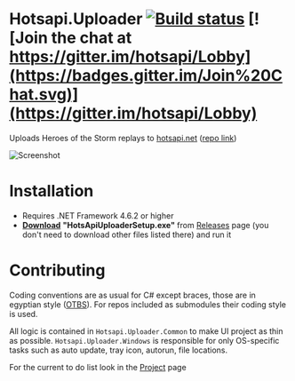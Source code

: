 # Hotsapi.Uploader [![Build status](https://ci.appveyor.com/api/projects/status/0tg5u1yev3l8p2qv/branch/master?svg=true)](https://ci.appveyor.com/project/poma/hotsapi-uploader/branch/master) [![Join the chat at https://gitter.im/hotsapi/Lobby](https://badges.gitter.im/Join%20Chat.svg)](https://gitter.im/hotsapi/Lobby)

Uploads Heroes of the Storm replays to [hotsapi.net](http://hotsapi.net) ([repo link](https://github.com/poma/hotsapi))

![Screenshot](http://hotsapi.net/img/uploader.png)

# Installation

* Requires .NET Framework 4.6.2 or higher
* [__Download__](https://github.com/Poma/Hotsapi.Uploader/releases) **"HotsApiUploaderSetup.exe"** from [Releases](https://github.com/Poma/Hotsapi.Uploader/releases) page (you don't need to download other files listed there) and run it

# Contributing

Coding conventions are as usual for C# except braces, those are in egyptian style ([OTBS](https://en.wikipedia.org/wiki/Indent_style#1TBS)). For repos included as submodules their coding style is used.

All logic is contained in `Hotsapi.Uploader.Common` to make UI project as thin as possible. `Hotsapi.Uploader.Windows` is responsible for only OS-specific tasks such as auto update, tray icon, autorun, file locations.

For the current to do list look in the [Project](https://github.com/poma/Hotsapi.Uploader/projects/1) page
